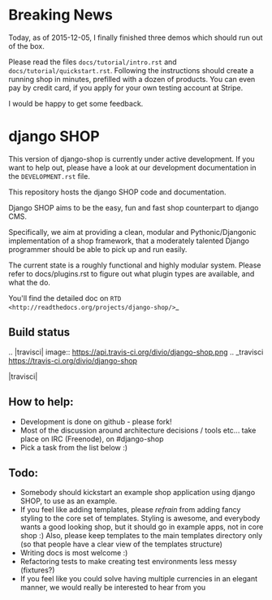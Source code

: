 # Breaking News

Today, as of 2015-12-05, I finally finished three demos which should run out of the box.

Please read the files ``docs/tutorial/intro.rst`` and ``docs/tutorial/quickstart.rst``. Following
the instructions should create a running shop in minutes, prefilled with a dozen of products.
You can even pay by credit card, if you apply for your own testing account at Stripe.

I would be happy to get some feedback.


# django SHOP

This version of django-shop is currently under active development. If you want
to help out, please have a look at our development documentation in the ``DEVELOPMENT.rst`` file.

This repository hosts the django SHOP code and documentation.

Django SHOP aims to be the easy, fun and fast shop counterpart to django CMS.

Specifically, we aim at providing a clean, modular and Pythonic/Djangonic implementation of a shop
framework, that a moderately talented Django programmer should be able to pick up and run easily.

The current state is a roughly functional and highly modular system. Please refer to
docs/plugins.rst to figure out what plugin types are available, and what the do.

You'll find the detailed doc on `RTD <http://readthedocs.org/projects/django-shop/>`_


## Build status

.. |travisci| image:: https://api.travis-ci.org/divio/django-shop.png
.. _travisci https://travis-ci.org/divio/django-shop

|travisci|


## How to help:

* Development is done on github - please fork!
* Most of the discussion around architecture decisions / tools etc... take
  place on IRC (Freenode), on #django-shop
* Pick a task from the list below :)


## Todo:

* Somebody should kickstart an example shop application using django SHOP, to
  use as an example.
* If you feel like adding templates, please *refrain* from adding fancy styling
  to the core set of templates.
  Styling is awesome, and everybody wants a good looking shop, but it should go
  in example apps, not in core shop :)
  Also, please keep templates to the main templates directory only (so that
  people have a clear view of the templates structure)
* Writing docs is most welcome :)
* Refactoring tests to make creating test environments less messy (fixtures?)
* If you feel like you could solve having multiple currencies in an elegant
  manner, we would really be interested to hear from you
